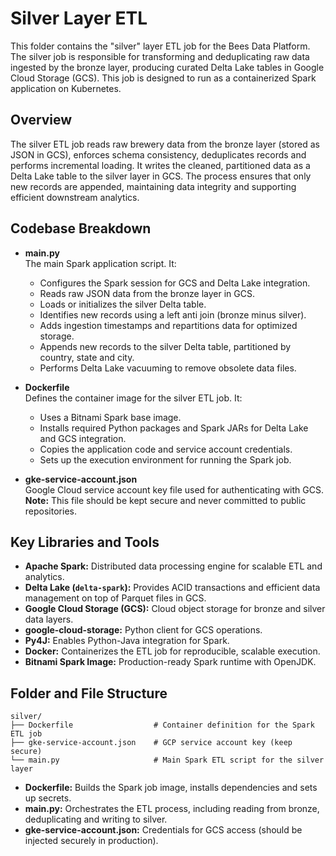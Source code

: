 # Silver Layer ETL

This folder contains the "silver" layer ETL job for the Bees Data Platform. The silver job is responsible for transforming and deduplicating raw data ingested by the bronze layer, producing curated Delta Lake tables in Google Cloud Storage (GCS). This job is designed to run as a containerized Spark application on Kubernetes.

## Overview

The silver ETL job reads raw brewery data from the bronze layer (stored as JSON in GCS), enforces schema consistency, deduplicates records and performs incremental loading. It writes the cleaned, partitioned data as a Delta Lake table to the silver layer in GCS. The process ensures that only new records are appended, maintaining data integrity and supporting efficient downstream analytics.

## Codebase Breakdown

- **main.py**  
  The main Spark application script. It:
  - Configures the Spark session for GCS and Delta Lake integration.
  - Reads raw JSON data from the bronze layer in GCS.
  - Loads or initializes the silver Delta table.
  - Identifies new records using a left anti join (bronze minus silver).
  - Adds ingestion timestamps and repartitions data for optimized storage.
  - Appends new records to the silver Delta table, partitioned by country, state and city.
  - Performs Delta Lake vacuuming to remove obsolete data files.

- **Dockerfile**  
  Defines the container image for the silver ETL job. It:
  - Uses a Bitnami Spark base image.
  - Installs required Python packages and Spark JARs for Delta Lake and GCS integration.
  - Copies the application code and service account credentials.
  - Sets up the execution environment for running the Spark job.

- **gke-service-account.json**  
  Google Cloud service account key file used for authenticating with GCS.  
  **Note:** This file should be kept secure and never committed to public repositories.

## Key Libraries and Tools

- **Apache Spark:** Distributed data processing engine for scalable ETL and analytics.
- **Delta Lake (`delta-spark`):** Provides ACID transactions and efficient data management on top of Parquet files in GCS.
- **Google Cloud Storage (GCS):** Cloud object storage for bronze and silver data layers.
- **google-cloud-storage:** Python client for GCS operations.
- **Py4J:** Enables Python-Java integration for Spark.
- **Docker:** Containerizes the ETL job for reproducible, scalable execution.
- **Bitnami Spark Image:** Production-ready Spark runtime with OpenJDK.

## Folder and File Structure

```
silver/
├── Dockerfile                  # Container definition for the Spark ETL job
├── gke-service-account.json    # GCP service account key (keep secure)
└── main.py                     # Main Spark ETL script for the silver layer
```

- **Dockerfile:** Builds the Spark job image, installs dependencies and sets up secrets.
- **main.py:** Orchestrates the ETL process, including reading from bronze, deduplicating and writing to silver.
- **gke-service-account.json:** Credentials for GCS access (should be injected securely in production).
